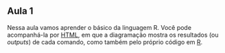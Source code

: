 ## Aula 1

Nessa aula vamos aprender o básico da linguagem R. Você pode acompanhá-la por [HTML](https://matiascardomingo.github.io/B_R_Curso/Aula-1.html), em que a diagramação mostra os resultados (ou *outputs*) de cada comando, como também pelo próprio código em [R](https://github.com/matiascardomingo/B_R_Curso/blob/main/docs/Aula1.Rmd).
